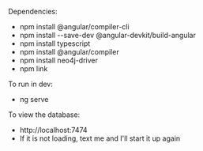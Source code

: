 Dependencies:
 - npm install @angular/compiler-cli
 - npm install --save-dev @angular-devkit/build-angular
 - npm install typescript
 - npm install @angular/compiler
 - npm install neo4j-driver
 - npm link

 To run in dev:
  - ng serve

  To view the database:
   - http://localhost:7474
   - If it is not loading, text me and I'll start it up again




